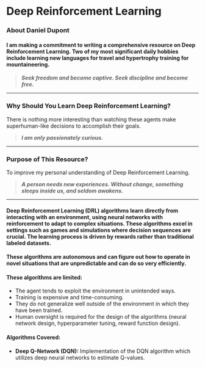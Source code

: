 # Deep Reinforcement Learning

### About Daniel Dupont

#### I am making a commitment to writing a comprehensive resource on Deep Reinforcement Learning. Two of my most significant daily hobbies include learning new languages for travel and hypertrophy training for mountaineering.


> ***Seek freedom and become captive. Seek discipline and become free.***
---

### Why Should You Learn Deep Reinforcement Learning?

There is nothing more interesting than watching these agents make superhuman-like decisions to accomplish their goals.


> ***I am only passionately curious.***

---


### Purpose of This Resource?

To improve my personal understanding of Deep Reinforcement Learning.

> ***A person needs new experiences. Without change, something sleeps inside us, and seldom awakens.***

---

#### Deep Reinforcement Learning (DRL) algorithms learn directly from interacting with an environment, using neural networks with reinforcement to adapt to complex situations. These algorithms excel in settings such as games and simulations where decision sequences are crucial. The learning process is driven by rewards rather than traditional labeled datasets.

#### These algorithms are autonomous and can figure out how to operate in novel situations that are unpredictable and can do so very efficiently.

#### These algorithms are limited:
- The agent tends to exploit the environment in unintended ways.
- Training is expensive and time-consuming.
- They do not generalize well outside of the environment in which they have been trained.
- Human oversight is required for the design of the algorithms (neural network design, hyperparameter tuning, reward function design).

#### Algorithms Covered:

- **Deep Q-Network (DQN):** Implementation of the DQN algorithm which utilizes deep neural networks to estimate Q-values.
